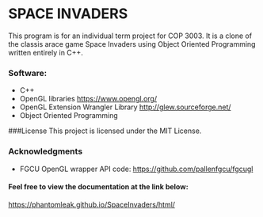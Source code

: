 # SPACE INVADERS

 This program is for an individual term project for COP 3003. 
 It is a clone of the classis arace game Space Invaders using Object Oriented Programming written entirely in C++.

### Software:
  - C++ 
  - OpenGL libraries https://www.opengl.org/
  - OpenGL Extension Wrangler Library http://glew.sourceforge.net/
  - Object Oriented Programming

###License
This project is licensed under the MIT License.

### Acknowledgments
  - FGCU OpenGL wrapper API code: https://github.com/pallenfgcu/fgcugl
  
#### Feel free to view the documentation at the link below: 
   https://phantomleak.github.io/SpaceInvaders/html/
